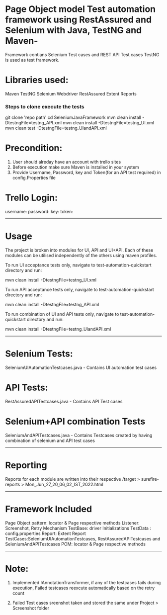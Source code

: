 # Page Object model Test automation framework using RestAssured and Selenium with Java, TestNG and Maven-
Framework contians Selenium Test cases and REST API Test cases
TestNG is used as test framework.


# Libraries used:
Maven
TestNG
Selenium Webdriver
RestAssured
Extent Reports

### Steps to clone execute the tests
git clone 'repo path'
cd SeleniumJavaFramework
mvn clean install -DtestngFile=testng_API.xml
mvn clean install -DtestngFile=testng_UI.xml
mvn clean test -DtestngFile=testng_UIandAPI.xml



# Precondition:
1. User should alreday have an account with trello sites
2. Before execution make sure Maven is installed in your system
3. Provide Username, Password,  key and Token(for an API test required) in config.Properties file


# Trello Login:
username: 
password: 
key:
token:

-------------------------------------------------------------------------------------------------------------------------
# Usage
The project is broken into modules for UI, API and UI+API.
Each of these modules can be utilised independently of the others using maven profiles.

To run UI acceptance tests only, navigate to test-automation-quickstart directory and run:

mvn clean install -DtestngFile=testng_UI.xml

To run API acceptance tests only, navigate to test-automation-quickstart directory and run:

mvn clean install -DtestngFile=testng_API.xml

To run combination of UI and API tests only, navigate to test-automation-quickstart directory and run:

mvn clean install -DtestngFile=testng_UIandAPI.xml

-------------------------------------------------------------------------------------------------------------------------
# Selenium Tests:
SeleniumUIAutomationTestcases.java - Contains UI automation test cases

# API Tests:
RestAssuredAPITestcases.java - Contains API Test cases

# Selenium+API combination Tests
SeleniumAndAPITestcases.java - Contains Testcases created by having combination of selenium and API test cases

-------------------------------------------------------------------------------------------------------------------------
# Reporting

Reports for each module are written into their respective /target > surefire-reports > Mon_Jun_27_20_06_02_IST_2022.html

-------------------------------------------------------------------------------------------------------------------------
# Framework Included

Page Object pattern: locator & Page respective methods
Listener: Screenshot, Retry Mechanism
TestBase: driver Initializations
TestData : config.properties
Report: Extent Report
TestCases:SeleniumUIAutomationTestcases, RestAssuredAPITestcases and SeleniumAndAPITestcases
POM: locator & Page respective methods

-------------------------------------------------------------------------------------------------------------------------
# Note: 
1. Implemented IAnnotationTransformer, if any of the testcases fails during execution, Failed testcases reexcute automatically based on the retry count 

2. Failed Test cases sreenshot taken and stored the same under Project > Screenshot folder